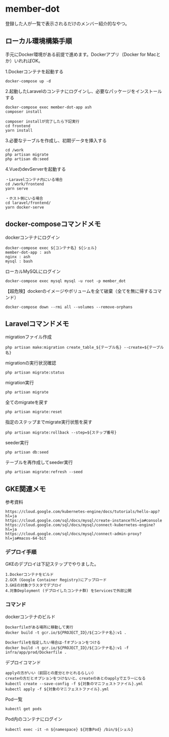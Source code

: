 # member-dot

登録した人が一覧で表示されるだけのメンバー紹介的なやつ。

## ローカル環境構築手順
手元にDocker環境がある前提で進めます。Dockerアプリ（Docker for Macとか）いれればOK。

1.Dockerコンテナを起動する
```
docker-compose up -d
```

2.起動したLaravelのコンテナにログインし、必要なパッケージをインストールする
```
docker-compose exec member-dot-app ash
composer install

composer installが完了したら下記実行
cd frontend
yarn install
```

3.必要なテーブルを作成し、初期データを挿入する
```
cd /work
php artisan migrate
php artisan db:seed
```

4.VueのdevServerを起動する
```
・Laravelコンテナ内にいる場合
cd /work/frontend
yarn serve

・ホスト側にいる場合
cd laravel/frontend/
yarn docker-serve
```

## docker-composeコマンドメモ

dockerコンテナにログイン
```
docker-compose exec ${コンテナ名} ${シェル}
member-dot-app : ash
nginx : ash
mysql : bash
```

ローカルMySQLにログイン
```
docker-compose exec mysql mysql -u root -p member_dot
```

【超危険】dockerのイメージやボリュームを全て破棄（全てを無に帰するコマンド）
```
docker-compose down --rmi all --volumes --remove-orphans
```

## Laravelコマンドメモ
migrationファイル作成
```
php artisan make:migration create_table_${テーブル名} --create=${テーブル名}
```

migrationの実行状況確認
```
php artisan migrate:status
```

migration実行
```
php artisan migrate
```

全てのmigrateを戻す
```
php artisan migrate:reset
```

指定のステップまでmigrate実行状態を戻す
```
php artisan migrate:rollback --step=${ステップ番号}
```

seeder実行
```
php artisan db:seed
```

テーブルを再作成してseeder実行
```
php artisan migrate:refresh --seed
```

## GKE関連メモ
参考資料
```
https://cloud.google.com/kubernetes-engine/docs/tutorials/hello-app?hl=ja
https://cloud.google.com/sql/docs/mysql/create-instance?hl=ja#console
https://cloud.google.com/sql/docs/mysql/connect-kubernetes-engine?hl=ja
https://cloud.google.com/sql/docs/mysql/connect-admin-proxy?hl=ja#macos-64-bit
```

### デプロイ手順
GKEのデプロイは下記ステップでやりました。
```
1.Dockerコンテナをビルド
2.GCR (Google Container Registry)にアップロード
3.GKEの対象クラスタでデプロイ
4.対象Deployment (デプロイしたコンテナ群) をServicesで外部公開
```

### コマンド
dockerコンテナのビルド
```
Dockerfileがある場所に移動して実行
docker build -t gcr.io/${PROJECT_ID}/${コンテナ名}:v1 .

Dockerfileを指定したい場合は-fオプションをつける
docker build -t gcr.io/${PROJECT_ID}/${コンテナ名}:v1 -f infra/app/prod/Dockerfile .
```

デプロイコマンド
```
applyの方がいい（前回との差分とかとれるらしい）
createの方だとオプションをつけないと、createのあとのapplyでエラーになる
kubectl create --save-config -f ${対象のマニフェストファイル}.yml 
kubectl apply -f ${対象のマニフェストファイル}.yml
```

Pod一覧
```
kubectl get pods
```

Pod内のコンテナにログイン
```
kubectl exec -it -n ${namespace} ${対象Pod} /bin/${シェル}
```
